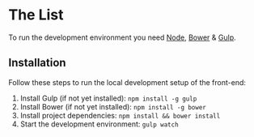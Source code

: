 # The List

To run the development environment you need [Node](http://nodejs.org), [Bower](http://bower.io) & [Gulp](http://gulpjs.com).

## Installation

Follow these steps to run the local development setup of the front-end:

1. Install Gulp (if not yet installed): ```npm install -g gulp```
2. Install Bower (if not yet installed): ```npm install -g bower```
3. Install project dependencies: ```npm install && bower install```
4. Start the development environment: ```gulp watch```
